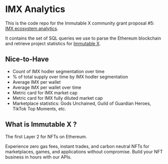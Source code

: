 # IMX Analytics

This is the code repo for the Immutable X community grant proposal #5: [IMX ecosystem analytics](https://discordapp.com/channels/765480457256042496/917901790110949396/917909412847419393).

It contains the set of SQL queries we use to parse the Ethereum blockchain and retrieve project statistics for [Immutable X](https://www.immutable.com/).


## Nice-to-Have

* Count of IMX hodler segmentation over time
* % of total supply over time by IMX hodler segmentation
* Average IMX per wallet
* Average IMX per wallet over time
* Metric card for IMX market cap
* Metric card for IMX fully diluted market cap
* Marketplace statistics: Gods Unchained, Guild of Guardian Heroes, TikTok Top Moments, etc.


## What is Immutable X ?
The first Layer 2 for NFTs on Ethereum.

Experience zero gas fees, instant trades, and carbon neutral NFTs for marketplaces, games, and applications without compromise. Build your NFT business in hours with our APIs.
